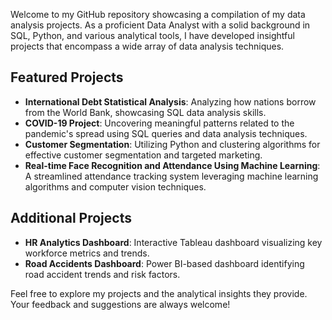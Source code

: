 Welcome to my GitHub repository showcasing a compilation of my data analysis projects. As a proficient Data Analyst with a solid background in SQL, Python, and various analytical tools, I have developed insightful projects that encompass a wide array of data analysis techniques. 

## Featured Projects
- **International Debt Statistical Analysis**: Analyzing how nations borrow from the World Bank, showcasing SQL data analysis skills.
- **COVID-19 Project**: Uncovering meaningful patterns related to the pandemic's spread using SQL queries and data analysis techniques.
- **Customer Segmentation**: Utilizing Python and clustering algorithms for effective customer segmentation and targeted marketing.
- **Real-time Face Recognition and Attendance Using Machine Learning**: A streamlined attendance tracking system leveraging machine learning algorithms and computer vision techniques.

## Additional Projects
- **HR Analytics Dashboard**: Interactive Tableau dashboard visualizing key workforce metrics and trends.
- **Road Accidents Dashboard**: Power BI-based dashboard identifying road accident trends and risk factors.

Feel free to explore my projects and the analytical insights they provide. Your feedback and suggestions are always welcome!
